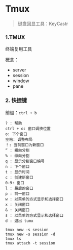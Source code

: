 # Tmux

> 键盘回显工具：KeyCastr

### 1.TMUX

终端复用工具

概念：

- server
- session
- window
- pane


### 2. 快捷键

前缀：`ctrl + b`


```
? : 帮助
ctrl + o: 窗口调换位置
o: 下个窗口
空格: 调整布局
！: 当前窗口为新窗口
“ : 横向分割
% : 纵向分割
q : 显示分割窗口编号
n : 下个窗口
t : 显示时间
c : 创建新窗口
0-9: 窗口
l : 最后的窗口
p : 前一窗口
w : 以菜单的方式显示和选择窗口
x : 关闭窗口
& : 关闭窗口
s : 以菜单的方式显示和选择窗口
d : 退出 tumx

```

```
tmux new -s session
tmux new -s session -d
tmux ls
tmux attach -t session

```